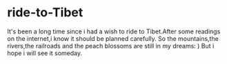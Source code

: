 # ride-to-Tibet

It's been a long time since i had a wish to ride to Tibet.After some readings on the internet,i know it should be planned carefully.
So the mountains,the rivers,the railroads and the peach blossoms are still in my dreams: )
But i hope i will see it someday.
